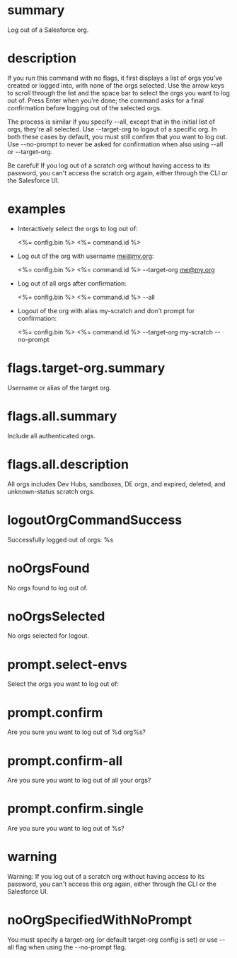 # summary

Log out of a Salesforce org.

# description

If you run this command with no flags, it first displays a list of orgs you've created or logged into, with none of the orgs selected. Use the arrow keys to scroll through the list and the space bar to select the orgs you want to log out of. Press Enter when you're done; the command asks for a final confirmation before logging out of the selected orgs.

The process is similar if you specify --all, except that in the initial list of orgs, they're all selected. Use --target-org to logout of a specific org. In both these cases by default, you must still confirm that you want to log out. Use --no-prompt to never be asked for confirmation when also using --all or --target-org.

Be careful! If you log out of a scratch org without having access to its password, you can't access the scratch org again, either through the CLI or the Salesforce UI.

# examples

- Interactively select the orgs to log out of:

  <%= config.bin %> <%= command.id %>

- Log out of the org with username me@my.org:

  <%= config.bin %> <%= command.id %> --target-org me@my.org

- Log out of all orgs after confirmation:

  <%= config.bin %> <%= command.id %> --all

- Logout of the org with alias my-scratch and don't prompt for confirmation:

  <%= config.bin %> <%= command.id %> --target-org my-scratch --no-prompt

# flags.target-org.summary

Username or alias of the target org.

# flags.all.summary

Include all authenticated orgs.

# flags.all.description

All orgs includes Dev Hubs, sandboxes, DE orgs, and expired, deleted, and unknown-status scratch orgs.

# logoutOrgCommandSuccess

Successfully logged out of orgs: %s

# noOrgsFound

No orgs found to log out of.

# noOrgsSelected

No orgs selected for logout.

# prompt.select-envs

Select the orgs you want to log out of:

# prompt.confirm

Are you sure you want to log out of %d org%s?

# prompt.confirm-all

Are you sure you want to log out of all your orgs?

# prompt.confirm.single

Are you sure you want to log out of %s?

# warning

Warning: If you log out of a scratch org without having access to its password, you can't access this org again, either through the CLI or the Salesforce UI.

# noOrgSpecifiedWithNoPrompt

You must specify a target-org (or default target-org config is set) or use --all flag when using the --no-prompt flag.
